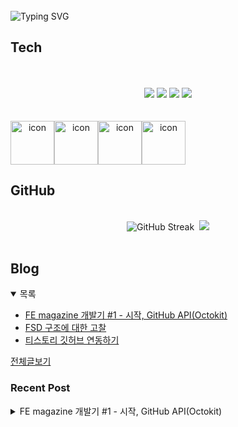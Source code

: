 
<br/>
<img src="https://readme-typing-svg.herokuapp.com?font=Fira+Code&size=24&pause=1000&color=36BCF7&width=435&lines=Frontend+engineer+inho_m" alt="Typing SVG" />

## Tech
<br>
<div align="center">
  <br/>
  <div>
    <img src="https://img.shields.io/badge/React-61DAFB?style=flat&logo=react&logoColor=white"/>
    <img src="https://img.shields.io/badge/ReactNative-61DAFB?style=flat&logo=react&logoColor=white"/>
    <img src="https://shields.io/badge/TypeScript-3178C6?logo=TypeScript&logoColor=FFF&style=flat-square"/>
    <img src="https://img.shields.io/badge/Graphql-E10098?style=flat&logo=graphql&logoColor=white"/>
  </div>
  <br/>
  <br/>
  <div style="display: flex; align-items: flex-start;">
    <img src="https://techstack-generator.vercel.app/github-icon.svg" alt="icon" width="70" height="70" />
    <img src="https://techstack-generator.vercel.app/react-icon.svg" alt="icon" width="70" height="70" />
    <img src="https://techstack-generator.vercel.app/ts-icon.svg" alt="icon" width="70" height="70" />
    <img src="https://techstack-generator.vercel.app/graphql-icon.svg" alt="icon" width="70" height="70" />
  </div>
</div>

## GitHub

<br>
<div align="center">
  <img src="https://streak-stats.demolab.com?user=inho1019&theme=dark&border_radius=4.5&date_format=%5BY.%5Dn.j&card_width=450&card_height=215" alt="GitHub Streak" />&nbsp;
  <img src="https://github-readme-stats.vercel.app/api/top-langs/?username=inho1019&layout=donut&theme=dark" />
</div>

<br>

## Blog
<details open>
  <summary>목록</summary>
  <ul>

<li>
    <a href="https://inho-m.tistory.com/6">FE magazine 개발기 #1 - 시작, GitHub API(Octokit)</a>
</li><li>
    <a href="https://inho-m.tistory.com/4">FSD 구조에 대한 고찰</a>
</li><li>
    <a href="https://inho-m.tistory.com/3">티스토리 깃허브 연동하기</a>
</li>
  </ul>
  <a href="https://inho-m.tistory.com">전체글보기</a>
</details>

### Recent Post

<details>
<summary>FE magazine 개발기 #1 - 시작, GitHub API(Octokit)</summary>
<br/>
<h3 data-ke-size="size23">시작</h3>
<p data-ke-size="size16">요즘 들어 빠르게 변화하는 프론트엔드 근황에 대해 알아두는 게 좋다고 생각해서 관련 뉴스레터들을 구독하기 시작했다.</p>
<p data-ke-size="size16">&nbsp;</p>
<p data-ke-size="size16">그렇게 하나씩 받고 읽어보니 도움 되는 내용이 정말 많았다.</p>
<p data-ke-size="size16">문득 이렇게 하나씩 받아보지 말고 한번에 모아서 정리해 주는 사이트가 있으면 좋겠다는 생각이 들었다. (자동 번역도 덤)</p>
<p data-ke-size="size16">서버도 크게 필요없고 재미도 있을 것 같아서 간단히 진행해 보고 괜찮으면 고도화까지 해보기로 마음먹었다.</p>
<hr contenteditable="false" data-ke-type="horizontalRule" data-ke-style="style6" />
<h3 data-ke-size="size23">조사</h3>
<p data-ke-size="size16">처음에는 해당하는 사이트들의 API를 추적하거나 크롤링할까 했는데 호들갑이긴 하나 추후 법적 문제를 고려하여 RSS를 파싱하는 방향으로 진행하기로 결정했다.</p>
<p><figure class="imageblock widthContent" data-ke-mobileStyle="widthOrigin" data-filename="스크린샷 2025-07-09 오후 4.00.29.png" data-origin-width="2158" data-origin-height="1150"><span data-url="https://blog.kakaocdn.net/dn/kYwTJ/btsO974ASry/7OGoESu4Pj3h0fck84asHk/img.png" data-phocus="https://blog.kakaocdn.net/dn/kYwTJ/btsO974ASry/7OGoESu4Pj3h0fck84asHk/img.png" data-alt="정리하던 API"><img src="https://blog.kakaocdn.net/dn/kYwTJ/btsO974ASry/7OGoESu4Pj3h0fck84asHk/img.png" srcset="https://img1.daumcdn.net/thumb/R1280x0/?scode=mtistory2&fname=https%3A%2F%2Fblog.kakaocdn.net%2Fdn%2FkYwTJ%2FbtsO974ASry%2F7OGoESu4Pj3h0fck84asHk%2Fimg.png" onerror="this.onerror=null; this.src='//t1.daumcdn.net/tistory_admin/static/images/no-image-v1.png'; this.srcset='//t1.daumcdn.net/tistory_admin/static/images/no-image-v1.png';" loading="lazy" width="2158" height="1150" data-filename="스크린샷 2025-07-09 오후 4.00.29.png" data-origin-width="2158" data-origin-height="1150"/></span><figcaption>정리하던 API</figcaption>
</figure>
</p>
<p data-ke-size="size16">최대한 다양한 사이트를 하고 싶었지만 일단 5개의 사이트만 파싱해보려고 한다.</p>
<p data-ke-size="size16">&nbsp;</p>
<p data-ke-size="size16">추후 사이트를 추가할 수 있는 것도 좋다고 생각해서 github api를 사용하여 간단하게 github로 데이터를 관리해보려고 한다</p>
<hr contenteditable="false" data-ke-type="horizontalRule" data-ke-style="style6" />
<h3 data-ke-size="size23">프로젝트 환경</h3>
<ul style="list-style-type: disc;" data-ke-list-type="disc">
<li>Library: React</li>
<li>Bundle: Vite</li>
<li>Language: Typescript</li>
<li>CSS: Tailwind</li>
<li>국제화 i18n 적용 예정</li>
</ul>
<p data-ke-size="size16">FSD구조 적용</p>
<p data-ke-size="size16"><a href="https://inho-m.tistory.com/4" target="_blank" rel="noopener">https://inho-m.tistory.com/4</a></p>
<figure id="og_1752107970702" contenteditable="false" data-ke-type="opengraph" data-ke-align="alignCenter" data-og-type="article" data-og-title="FSD 구조에 대한 고찰" data-og-description="근래 회사에서 기존 컴포넌트 기반 구조로 하던 프로젝트를 기능 기반 구조(FSD)로 바꾸자는 얘기가 나왔고 논의 끝에 FSD 구조를 적용한 신규 프로젝트를 두어개가 가량 진행했다.본 글에서는 FSD" data-og-host="inho-m.tistory.com" data-og-source-url="https://inho-m.tistory.com/4" data-og-url="https://inho-m.tistory.com/4" data-og-image="https://scrap.kakaocdn.net/dn/cdLdXb/hyZfWrlK7z/UAb6wDJpJR3AwJlK6R7WiK/img.jpg?width=800&amp;height=363&amp;face=0_0_800_363,https://scrap.kakaocdn.net/dn/IIrnm/hyZjvyTbXg/PihjJ9d7nm2u9DMJ3278c1/img.jpg?width=800&amp;height=363&amp;face=0_0_800_363,https://scrap.kakaocdn.net/dn/Lm1W8/hyZf9K3bhK/l5oz7EMlp69nfsbhvYoq9k/img.jpg?width=1622&amp;height=736&amp;face=0_0_1622_736"><a href="https://inho-m.tistory.com/4" target="_blank" rel="noopener" data-source-url="https://inho-m.tistory.com/4">
<div class="og-image" style="background-image: url('https://scrap.kakaocdn.net/dn/cdLdXb/hyZfWrlK7z/UAb6wDJpJR3AwJlK6R7WiK/img.jpg?width=800&amp;height=363&amp;face=0_0_800_363,https://scrap.kakaocdn.net/dn/IIrnm/hyZjvyTbXg/PihjJ9d7nm2u9DMJ3278c1/img.jpg?width=800&amp;height=363&amp;face=0_0_800_363,https://scrap.kakaocdn.net/dn/Lm1W8/hyZf9K3bhK/l5oz7EMlp69nfsbhvYoq9k/img.jpg?width=1622&amp;height=736&amp;face=0_0_1622_736');">&nbsp;</div>
<div class="og-text">
<p class="og-title" data-ke-size="size16">FSD 구조에 대한 고찰</p>
<p class="og-desc" data-ke-size="size16">근래 회사에서 기존 컴포넌트 기반 구조로 하던 프로젝트를 기능 기반 구조(FSD)로 바꾸자는 얘기가 나왔고 논의 끝에 FSD 구조를 적용한 신규 프로젝트를 두어개가 가량 진행했다.본 글에서는 FSD</p>
<p class="og-host" data-ke-size="size16">inho-m.tistory.com</p>
</div>
</a></figure>
<p data-ke-size="size16">를 기반으로 만들 예정, 다만 api는 크게 활용하는 부분이 없어서 제외</p>
<p><figure class="imageblock alignCenter" data-ke-mobileStyle="widthOrigin" data-filename="스크린샷 2025-07-10 오전 9.41.50.png" data-origin-width="408" data-origin-height="479"><span data-url="https://blog.kakaocdn.net/dn/lQCT2/btsPbsGL19d/tVLaKBiaU60JkXH9e6lMRk/img.png" data-phocus="https://blog.kakaocdn.net/dn/lQCT2/btsPbsGL19d/tVLaKBiaU60JkXH9e6lMRk/img.png" data-alt="폴더 구조는 이런식이다"><img src="https://blog.kakaocdn.net/dn/lQCT2/btsPbsGL19d/tVLaKBiaU60JkXH9e6lMRk/img.png" srcset="https://img1.daumcdn.net/thumb/R1280x0/?scode=mtistory2&fname=https%3A%2F%2Fblog.kakaocdn.net%2Fdn%2FlQCT2%2FbtsPbsGL19d%2FtVLaKBiaU60JkXH9e6lMRk%2Fimg.png" onerror="this.onerror=null; this.src='//t1.daumcdn.net/tistory_admin/static/images/no-image-v1.png'; this.srcset='//t1.daumcdn.net/tistory_admin/static/images/no-image-v1.png';" loading="lazy" width="408" height="479" data-filename="스크린샷 2025-07-10 오전 9.41.50.png" data-origin-width="408" data-origin-height="479"/></span><figcaption>폴더 구조는 이런식이다</figcaption>
</figure>
</p>
<hr contenteditable="false" data-ke-type="horizontalRule" data-ke-style="style6" />
<h3 data-ke-size="size23">Github api (octokit) 사용하기</h3>
<p data-ke-size="size16">본격적인 시작에 앞서 추후 사이트를 유동적으로 추가하기 위해 api 환경을 구축해 보겠다.</p>
<p data-ke-size="size16">&nbsp;</p>
<p data-ke-size="size16">처음 firebase사용도 고려했었으나 정말 단순히 사이트 이름만 들어가면 될 것 같아서 github api를 사용하기로 했다.</p>
<h4 data-ke-size="size20">사전 지식</h4>
<p data-ke-size="size16">먼저 github에서 공식적으로 지원하는 octokit 패키지를 사용해 깃허브에 다양한 방식으로 접근이 가능하다.</p>
<p data-ke-size="size16">단순히 저장소(repo) 외에도 issue나 pr에 접근하거나 나아가서 작성하는 것이 가능하다.</p>
<p data-ke-size="size16">알아야 되는 규칙은</p>
<p data-ke-size="size16"><b>Public 저장소는 토큰 없이 read 가능, write는 토큰 필요</b></p>
<p data-ke-size="size16"><b>Private 저장소는 read, write 모두 토큰 필요</b></p>
<p data-ke-size="size16">&nbsp;</p>
<h4 data-ke-size="size20">세팅</h4>
<p data-ke-size="size16">octokit을 먼저 설치해줬다.</p>
<pre id="code_1752109205083" class="bash" data-ke-language="bash" data-ke-type="codeblock"><code>yarn add @octokit/rest</code></pre>
<p data-ke-size="size16">&nbsp;</p>
<p data-ke-size="size16">git에 리포지토리를 만드는 과정은 생략하겠다.</p>
<p data-ke-size="size16"><a href="https://github.com/settings/personal-access-tokens/new" target="_blank" rel="noopener">https://github.com/settings/personal-access-tokens/new</a></p>
<figure id="og_1752110840159" contenteditable="false" data-ke-type="opengraph" data-ke-align="alignCenter" data-og-type="object" data-og-title="GitHub &middot; Build and ship software on a single, collaborative platform" data-og-description="Join the world's most widely adopted, AI-powered developer platform where millions of developers, businesses, and the largest open source community build software that advances humanity." data-og-host="github.com" data-og-source-url="https://github.com/settings/personal-access-tokens/new" data-og-url="https://github.com" data-og-image="https://scrap.kakaocdn.net/dn/bUDoVH/hyZf5aK4Rl/m6KU6QTFdzHyS47JEvpO2k/img.jpg?width=1200&amp;height=630&amp;face=0_0_1200_630,https://scrap.kakaocdn.net/dn/bSvx28/hyZf5PmDyV/N2X29QxoAFFhUQM8Jeqqz1/img.jpg?width=1200&amp;height=630&amp;face=0_0_1200_630"><a href="https://github.com/settings/personal-access-tokens/new" target="_blank" rel="noopener" data-source-url="https://github.com/settings/personal-access-tokens/new">
<div class="og-image" style="background-image: url('https://scrap.kakaocdn.net/dn/bUDoVH/hyZf5aK4Rl/m6KU6QTFdzHyS47JEvpO2k/img.jpg?width=1200&amp;height=630&amp;face=0_0_1200_630,https://scrap.kakaocdn.net/dn/bSvx28/hyZf5PmDyV/N2X29QxoAFFhUQM8Jeqqz1/img.jpg?width=1200&amp;height=630&amp;face=0_0_1200_630');">&nbsp;</div>
<div class="og-text">
<p class="og-title" data-ke-size="size16">GitHub &middot; Build and ship software on a single, collaborative platform</p>
<p class="og-desc" data-ke-size="size16">Join the world's most widely adopted, AI-powered developer platform where millions of developers, businesses, and the largest open source community build software that advances humanity.</p>
<p class="og-host" data-ke-size="size16">github.com</p>
</div>
</a></figure>
<p><figure class="imageblock widthContent" data-ke-mobileStyle="widthOrigin" data-filename="스크린샷 2025-07-10 오전 11.11.09.png" data-origin-width="1628" data-origin-height="176"><span data-url="https://blog.kakaocdn.net/dn/QShHj/btsPbpXTWUf/GlEo9Lkhry4m1DeEE2hJ1k/img.png" data-phocus="https://blog.kakaocdn.net/dn/QShHj/btsPbpXTWUf/GlEo9Lkhry4m1DeEE2hJ1k/img.png"><img src="https://blog.kakaocdn.net/dn/QShHj/btsPbpXTWUf/GlEo9Lkhry4m1DeEE2hJ1k/img.png" srcset="https://img1.daumcdn.net/thumb/R1280x0/?scode=mtistory2&fname=https%3A%2F%2Fblog.kakaocdn.net%2Fdn%2FQShHj%2FbtsPbpXTWUf%2FGlEo9Lkhry4m1DeEE2hJ1k%2Fimg.png" onerror="this.onerror=null; this.src='//t1.daumcdn.net/tistory_admin/static/images/no-image-v1.png'; this.srcset='//t1.daumcdn.net/tistory_admin/static/images/no-image-v1.png';" loading="lazy" width="1628" height="176" data-filename="스크린샷 2025-07-10 오전 11.11.09.png" data-origin-width="1628" data-origin-height="176"/></span></figure>
</p>
<p data-ke-size="size16"><span style="color: #333333; text-align: start;">깃허브 접속해서 토큰을 발급해 준다.</span></p>
<p data-ke-size="size16"><span style="color: #333333; text-align: start;">기한은 본인 선택이지만 나는 무기한으로 설정했다.</span></p>
<p data-ke-size="size16"><span style="color: #333333; text-align: start;">Repository Access는 되도록 only select repository에서 해당 프로젝트로 설정하길 권장</span></p>
<p data-ke-size="size16"><b><span style="color: #333333; text-align: start;">Repository Permissions에서 Contents를 read and write로 변경</span></b></p>
<p data-ke-size="size16"><span style="color: #333333; text-align: start;">발급 후 잘 복사해두자</span></p>
<p data-ke-size="size16">&nbsp;</p>
<p data-ke-size="size16">octokit client파일을 생성 (엄밀히 말하면 client라고 지칭하기에는 애매하지만 편의상 지칭)</p>
<pre id="code_1752109589570" class="typescript" data-ke-language="typescript" data-ke-type="codeblock"><code>// /src/shared/api/octokit-client.ts
import { Octokit } from "@octokit/rest";

export const client = (token?: string) =&gt; {
  return new Octokit(token ? { auth: token } : {});
}</code></pre>
<p data-ke-size="size16">주어진 토큰을 받아 Octokit 인스턴스를 생성해 반환하는 함수, 추후 인증 외 옵션이 필요할 경우 확장 가능.</p>
<p data-ke-size="size16">&nbsp;</p>
<h4 data-ke-size="size20">데이터 받아오기</h4>
<p data-ke-size="size16">먼저 토큰 없이 데이터 받아오는 작업을 해보았다.</p>
<p data-ke-size="size16">방법은 해당 repo 및 파일 패스를 지정하고&nbsp; getContent를 사용, 유의할 점은 받아온 데이터는 Base64로 표현되기에 디코딩이 필요하다.</p>
<p data-ke-size="size16">&nbsp;</p>
<p data-ke-size="size16">편안한 디코딩을 위해 js-base64 설치</p>
<pre id="code_1752110037221" class="bash" data-ke-language="bash" data-ke-type="codeblock"><code>yarn add js-base64</code></pre>
<p data-ke-size="size16">&nbsp;</p>
<p data-ke-size="size16">데이터를 받아오는 코드는 간단하다</p>
<pre id="code_1752110082077" class="typescript" data-ke-language="typescript" data-ke-type="codeblock"><code>// /src/shared/api/get/get-data.ts
import { Base64 } from "js-base64";
import { client } from "../octokit-client"
import type { Site } from "../../model/site";

export const getData = async () =&gt;  {
    try {
        const response = await client().repos.getContent({
            owner: import.meta.env.VITE_GITHUB_OWNER,
            repo: import.meta.env.VITE_TARGET_REPO,
            path: import.meta.env.VITE_TARGET_PATH,
            ref: import.meta.env.VITE_TARGET_BRANCH,
        })
        
        let contentBase64: string | undefined;
        if ('content' in response.data &amp;&amp; typeof response.data.content === 'string') {
            contentBase64 = response.data.content;
        } else {
            throw new Error("Content is not available or not in the expected format.");
        }
        const decodedContent = Base64.decode(contentBase64);
        const data = JSON.parse(decodedContent) as Site[];

        return { data, sha: response.data.sha };
    } catch (error) {
        console.error("Error get data:", error);
        return { data: undefined, sha: undefined };
    }
}</code></pre>
<p data-ke-size="size16">client를 import 후 repos의 getContent 기능 사용<br />owner(본인 깃허브 이름), repo(프로젝트의 repository명), path (파일 경로), ref (브랜치명)를 지정해 주면 해당 파일을 읽고 정보를 가져온다</p>
<p data-ke-size="size16">노출을 줄이기 위해 env사용</p>
<pre id="code_1752110523629" class="typescript" data-ke-language="typescript" data-ke-type="codeblock"><code>VITE_GITHUB_OWNER="inho1019"
VITE_TARGET_REPO="front-end-magazine"
VITE_TARGET_PATH="data.json"
VITE_TARGET_BRANCH="main"</code></pre>
<p data-ke-size="size16">꼭 접두사로 VITE_를 붙여주자!</p>
<p data-ke-size="size16"><a href="https://ko.vite.dev/guide/env-and-mode#env-variables" target="_blank" rel="noopener&nbsp;noreferrer">https://ko.vite.dev/guide/env-and-mode#env-variables</a></p>
<p data-ke-size="size16">&nbsp;</p>
<p data-ke-size="size16">가져온 정보 중 content 존재여부와 string형식인지 체크, 맞을 경우 base64 디코딩 후 json으로 파싱해서 return 해준다.</p>
<p data-ke-size="size16">파싱된 데이터는 as로 타입을 주입해 줬다.</p>
<pre id="code_1752110459781" class="typescript" data-ke-language="typescript" data-ke-type="codeblock"><code>// /src/shared/model/site/site.ts
export type Site = {
  url: string;
  name: string;
  description?: string;
  type: {
    title: string;
    content: string;
    link?: string;
    owner?: string;
    thumbnail?: string;
  };
};</code></pre>
<p data-ke-size="size16">&nbsp;</p>
<p data-ke-size="size16">추후 파일 수정 시 필요한 sha도 리턴 받음</p>
<h4 data-ke-size="size20">데이터 추가하기</h4>
<p data-ke-size="size16">데이터 추가는 기존 데이터 + 새로운 데이터 형식으로 데이터를 구성해 octokit의 createOrUpdateFileContents를 사용하여 create 및 update가 가능하다.</p>
<pre id="code_1752114316098" class="typescript" data-ke-language="typescript" data-ke-type="codeblock"><code>// /src/shared/api/set/set-data.ts
import { Base64 } from "js-base64";
import type { Site } from "../../model/site";
import { getData } from "../get/get-data";
import { client } from "../octokit-client";

export const addData = async (token: string, data: Site, message?: string) =&gt; {
    try {
        const newData: Site[] = []
        const { data: existingData, sha } = await getData();
        if (existingData) {
            newData.push(...existingData);
        }
        newData.push(data);

        await client(token).repos.createOrUpdateFileContents({
            owner: import.meta.env.VITE_GITHUB_OWNER,
            repo: import.meta.env.VITE_TARGET_REPO,
            path: import.meta.env.VITE_TARGET_PATH,
            branch: import.meta.env.VITE_TARGET_BRANCH,
            message: message ?? "Update site data",
            content: Base64.encode(JSON.stringify(newData, null, 2)),
            sha,
        });
    } catch (error) {
        console.error("Error add data:", error);
        throw error;
    }
};</code></pre>
<p data-ke-size="size16">&nbsp;</p>
<p data-ke-size="size16">&nbsp;</p>
<p data-ke-size="size16">직전에 만들었던&nbsp;getData를 사용하여 기존데이터 및 sha(파일 존재 여부 판단, undefined시 create해줌)를 가져와서 사용</p>
<p data-ke-size="size16">message는 commit message를 입력해주면 됨, Optional하게 설정하여 추후 입맛에 맞게 바꿀수 있도록 하였다.</p>
<p data-ke-size="size16">content도 마찬가지로 데이터를 받아올때 처럼 Base64로 인코딩 작업 필요하다.</p>
<h4 data-ke-size="size20">테스트</h4>
<p data-ke-size="size16">간단한 데이터 입력 폼을 만들어 테스트 하였다</p>
<table style="border-collapse: collapse; width: 100.465%; height: 784px;" border="1" data-ke-align="alignLeft">
<tbody>
<tr>
<td style="width: 37.4392%;"><figure class="imageblock alignCenter" data-ke-mobileStyle="widthOrigin" data-filename="스크린샷 2025-07-10 오전 11.32.25.png" data-origin-width="598" data-origin-height="1502"><span data-url="https://blog.kakaocdn.net/dn/cOlzGC/btsPcW7KlNs/RDCURDn711ss5Lud30GW0K/img.png" data-phocus="https://blog.kakaocdn.net/dn/cOlzGC/btsPcW7KlNs/RDCURDn711ss5Lud30GW0K/img.png"><img src="https://blog.kakaocdn.net/dn/cOlzGC/btsPcW7KlNs/RDCURDn711ss5Lud30GW0K/img.png" srcset="https://img1.daumcdn.net/thumb/R1280x0/?scode=mtistory2&fname=https%3A%2F%2Fblog.kakaocdn.net%2Fdn%2FcOlzGC%2FbtsPcW7KlNs%2FRDCURDn711ss5Lud30GW0K%2Fimg.png" onerror="this.onerror=null; this.src='//t1.daumcdn.net/tistory_admin/static/images/no-image-v1.png'; this.srcset='//t1.daumcdn.net/tistory_admin/static/images/no-image-v1.png';" loading="lazy" width="307" height="771" data-filename="스크린샷 2025-07-10 오전 11.32.25.png" data-origin-width="598" data-origin-height="1502"/></span></figure>
</td>
<td style="width: 62.4445%;">
<div style="background-color: #1f1f1f; color: #cccccc;">
<div><span style="color: #cccccc;"> </span><span style="color: #569cd6;">const</span><span style="color: #cccccc;"> [</span><span style="color: #4fc1ff;">token</span><span style="color: #cccccc;">, </span><span style="color: #dcdcaa;">setToken</span><span style="color: #cccccc;">] </span><span style="color: #d4d4d4;">=</span><span style="color: #cccccc;"> </span><span style="color: #dcdcaa;">useState</span><span style="color: #cccccc;">&lt;</span><span style="color: #4ec9b0;">string</span><span style="color: #cccccc;">&gt;(</span><span style="color: #ce9178;">''</span><span style="color: #cccccc;">)</span></div>
<div><span style="color: #cccccc;"> </span><span style="color: #569cd6;">const</span><span style="color: #cccccc;"> [</span><span style="color: #4fc1ff;">formData</span><span style="color: #cccccc;">, </span><span style="color: #dcdcaa;">setFormData</span><span style="color: #cccccc;">] </span><span style="color: #d4d4d4;">=</span><span style="color: #cccccc;"> </span><span style="color: #dcdcaa;">useState</span><span style="color: #cccccc;">&lt;</span><span style="color: #4ec9b0;">Site</span><span style="color: #cccccc;">&gt;({</span></div>
<div><span style="color: #cccccc;"></span><span style="color: #9cdcfe;">&nbsp; url</span><span style="color: #9cdcfe;">:</span><span style="color: #cccccc;"> </span><span style="color: #ce9178;">''</span><span style="color: #cccccc;">,</span></div>
<div><span style="color: #cccccc;"></span><span style="color: #9cdcfe;">&nbsp; name</span><span style="color: #9cdcfe;">:</span><span style="color: #cccccc;"> </span><span style="color: #ce9178;">''</span><span style="color: #cccccc;">,</span></div>
<div><span style="color: #cccccc;"></span><span style="color: #9cdcfe;">&nbsp; description</span><span style="color: #9cdcfe;">:</span><span style="color: #cccccc;"> </span><span style="color: #ce9178;">''</span><span style="color: #cccccc;">,</span></div>
<div><span style="color: #cccccc;"></span><span style="color: #9cdcfe;">&nbsp; type</span><span style="color: #9cdcfe;">:</span><span style="color: #cccccc;"> {</span></div>
<div><span style="color: #cccccc;"></span><span style="color: #9cdcfe;">&nbsp; &nbsp; title</span><span style="color: #9cdcfe;">:</span><span style="color: #cccccc;"> </span><span style="color: #ce9178;">''</span><span style="color: #cccccc;">,</span></div>
<div><span style="color: #cccccc;"></span><span style="color: #9cdcfe;">&nbsp; &nbsp; content</span><span style="color: #9cdcfe;">:</span><span style="color: #cccccc;"> </span><span style="color: #ce9178;">''</span><span style="color: #cccccc;">,</span></div>
<div><span style="color: #cccccc;"></span><span style="color: #9cdcfe;">&nbsp; &nbsp; thumbnail</span><span style="color: #9cdcfe;">:</span><span style="color: #cccccc;"> </span><span style="color: #ce9178;">''</span></div>
<div><span style="color: #cccccc;">&nbsp; }</span></div>
<div><span style="color: #cccccc;"> })</span></div>
<br />
<div><span style="color: #cccccc;"> </span><span style="color: #569cd6;">const</span><span style="color: #cccccc;"> </span><span style="color: #dcdcaa;">handleGetData</span><span style="color: #cccccc;"> </span><span style="color: #d4d4d4;">=</span><span style="color: #cccccc;"> </span><span style="color: #569cd6;">async</span><span style="color: #cccccc;"> () </span><span style="color: #569cd6;">=&gt;</span><span style="color: #cccccc;"> {</span></div>
<div><span style="color: #cccccc;"></span><span style="color: #c586c0;">&nbsp; try</span><span style="color: #cccccc;"> {</span></div>
<div><span style="color: #cccccc;"></span><span style="color: #569cd6;">&nbsp; &nbsp; const</span><span style="color: #cccccc;"> { </span><span style="color: #4fc1ff;">data</span><span style="color: #cccccc;"> } </span><span style="color: #d4d4d4;">=</span><span style="color: #cccccc;"> </span><span style="color: #c586c0;">await</span><span style="color: #cccccc;"> </span><span style="color: #dcdcaa;">getData</span><span style="color: #cccccc;">()</span></div>
<div><span style="color: #cccccc;"></span><span style="color: #9cdcfe;">&nbsp; &nbsp; console</span><span style="color: #cccccc;">.</span><span style="color: #dcdcaa;">log</span><span style="color: #cccccc;">(</span><span style="color: #ce9178;">"Retrieved data:"</span><span style="color: #cccccc;">, </span><span style="color: #4fc1ff;">data</span><span style="color: #cccccc;">)</span></div>
<div><span style="color: #cccccc;">&nbsp; } </span><span style="color: #c586c0;">catch</span><span style="color: #cccccc;"> (</span><span style="color: #9cdcfe;">error</span><span style="color: #cccccc;">) {</span></div>
<div><span style="color: #cccccc;"></span><span style="color: #9cdcfe;">&nbsp; &nbsp; console</span><span style="color: #cccccc;">.</span><span style="color: #dcdcaa;">error</span><span style="color: #cccccc;">(</span><span style="color: #ce9178;">"Error fetching data:"</span><span style="color: #cccccc;">, </span><span style="color: #9cdcfe;">error</span><span style="color: #cccccc;">)</span></div>
<div><span style="color: #cccccc;">&nbsp; }</span></div>
<div><span style="color: #cccccc;"> }</span></div>
<br />
<div><span style="color: #cccccc;"> </span><span style="color: #569cd6;">const</span><span style="color: #cccccc;"> </span><span style="color: #dcdcaa;">handleInputChange</span><span style="color: #cccccc;"> </span><span style="color: #d4d4d4;">=</span><span style="color: #cccccc;"> (</span><span style="color: #9cdcfe;">field</span><span style="color: #d4d4d4;">:</span><span style="color: #cccccc;"> </span><span style="color: #4ec9b0;">string</span><span style="color: #cccccc;">, </span><span style="color: #9cdcfe;">value</span><span style="color: #d4d4d4;">:</span><span style="color: #cccccc;"> </span><span style="color: #4ec9b0;">string</span><span style="color: #cccccc;">) </span><span style="color: #569cd6;">=&gt;</span><span style="color: #cccccc;"> {</span></div>
<div><span style="color: #cccccc;"></span><span style="color: #c586c0;">&nbsp; if</span><span style="color: #cccccc;"> (</span><span style="color: #9cdcfe;">field</span><span style="color: #cccccc;">.</span><span style="color: #dcdcaa;">startsWith</span><span style="color: #cccccc;">(</span><span style="color: #ce9178;">'type.'</span><span style="color: #cccccc;">)) {</span></div>
<div><span style="color: #cccccc;"></span><span style="color: #569cd6;">&nbsp; &nbsp; const</span><span style="color: #cccccc;"> </span><span style="color: #4fc1ff;">typeField</span><span style="color: #cccccc;"> </span><span style="color: #d4d4d4;">=</span><span style="color: #cccccc;"> </span><span style="color: #9cdcfe;">field</span><span style="color: #cccccc;">.</span><span style="color: #dcdcaa;">split</span><span style="color: #cccccc;">(</span><span style="color: #ce9178;">'.'</span><span style="color: #cccccc;">)[</span><span style="color: #b5cea8;">1</span><span style="color: #cccccc;">]</span></div>
<div><span style="color: #cccccc;"></span><span style="color: #dcdcaa;">&nbsp; &nbsp; setFormData</span><span style="color: #cccccc;">(</span><span style="color: #9cdcfe;">prev</span><span style="color: #cccccc;"> </span><span style="color: #569cd6;">=&gt;</span><span style="color: #cccccc;"> ({</span></div>
<div><span style="color: #cccccc;"></span><span style="color: #d4d4d4;">&nbsp; &nbsp; &nbsp; ...</span><span style="color: #9cdcfe;">prev</span><span style="color: #cccccc;">,</span></div>
<div><span style="color: #cccccc;"></span><span style="color: #9cdcfe;">&nbsp; &nbsp; &nbsp; type</span><span style="color: #9cdcfe;">:</span><span style="color: #cccccc;"> {</span></div>
<div><span style="color: #cccccc;"></span><span style="color: #d4d4d4;">&nbsp; &nbsp; &nbsp; &nbsp; ...</span><span style="color: #9cdcfe;">prev</span><span style="color: #cccccc;">.</span><span style="color: #9cdcfe;">type</span><span style="color: #cccccc;">,</span></div>
<div><span style="color: #cccccc;"></span><span style="color: #9cdcfe;">&nbsp; &nbsp; &nbsp; &nbsp; [</span><span style="color: #4fc1ff;">typeField</span><span style="color: #9cdcfe;">]:</span><span style="color: #cccccc;"> </span><span style="color: #9cdcfe;">value</span></div>
<div><span style="color: #cccccc;">&nbsp; &nbsp; &nbsp; }</span></div>
<div><span style="color: #cccccc;">&nbsp; &nbsp; }))</span></div>
<div><span style="color: #cccccc;">&nbsp; } </span><span style="color: #c586c0;">else</span><span style="color: #cccccc;"> {</span></div>
<div><span style="color: #cccccc;"></span><span style="color: #dcdcaa;">&nbsp; &nbsp; setFormData</span><span style="color: #cccccc;">(</span><span style="color: #9cdcfe;">prev</span><span style="color: #cccccc;"> </span><span style="color: #569cd6;">=&gt;</span><span style="color: #cccccc;"> ({</span></div>
<div><span style="color: #cccccc;"></span><span style="color: #d4d4d4;">&nbsp; &nbsp; &nbsp; ...</span><span style="color: #9cdcfe;">prev</span><span style="color: #cccccc;">,</span></div>
<div><span style="color: #cccccc;"></span><span style="color: #9cdcfe;">&nbsp; &nbsp; &nbsp; [</span><span style="color: #9cdcfe;">field</span><span style="color: #9cdcfe;">]:</span><span style="color: #cccccc;"> </span><span style="color: #9cdcfe;">value</span></div>
<div><span style="color: #cccccc;">&nbsp; &nbsp; }))</span></div>
<div><span style="color: #cccccc;">&nbsp; }</span></div>
<div><span style="color: #cccccc;"> }</span></div>
<br />
<div><span style="color: #cccccc;"> </span><span style="color: #569cd6;">const</span><span style="color: #cccccc;"> </span><span style="color: #dcdcaa;">handleSubmit</span><span style="color: #cccccc;"> </span><span style="color: #d4d4d4;">= async</span><span style="color: #cccccc;"> (</span><span style="color: #9cdcfe;">e</span><span style="color: #d4d4d4;">:</span><span style="color: #cccccc;"> </span><span style="color: #4ec9b0;">React</span><span style="color: #cccccc;">.</span><span style="color: #4ec9b0;">FormEvent</span><span style="color: #cccccc;">) </span><span style="color: #569cd6;">=&gt;</span><span style="color: #cccccc;"> {</span></div>
<div><span style="color: #cccccc;"></span><span style="color: #9cdcfe;">&nbsp; e</span><span style="color: #cccccc;">.</span><span style="color: #dcdcaa;">preventDefault</span><span style="color: #cccccc;">()<br /></span><span style="color: #c586c0;">&nbsp; await</span><span style="color: #cccccc;"> </span><span style="color: #dcdcaa;">addData</span><span style="color: #cccccc;">(</span><span style="color: #4fc1ff;">token</span><span style="color: #cccccc;">, </span><span style="color: #4fc1ff;">formData</span><span style="color: #cccccc;">)</span></div>
<div>
<div style="background-color: #1f1f1f; color: #cccccc;">
<div><span style="color: #cccccc;"></span><span style="color: #dcdcaa;">&nbsp; alert</span><span style="color: #cccccc;">(</span><span style="color: #ce9178;">"Data added successfully!"</span><span style="color: #cccccc;">);</span></div>
</div>
</div>
<div><span style="color: #cccccc;"> }<br /></span></div>
</div>
</td>
</tr>
</tbody>
</table>
<p data-ke-size="size16">ui 부분 코드는 생략.</p>
<p data-ke-size="size16">&nbsp;</p>
<p data-ke-size="size16">처음 getData를 확인해보면 데이터가 없어서 오류가 발생한다</p>
<p><figure class="imageblock widthContent" data-ke-mobileStyle="widthOrigin" data-filename="스크린샷 2025-07-10 오전 11.49.59.png" data-origin-width="2672" data-origin-height="260"><span data-url="https://blog.kakaocdn.net/dn/bpxmAr/btsPa4GpJVB/vyAW1fcVO1DVQ5Qkhu0XT0/img.png" data-phocus="https://blog.kakaocdn.net/dn/bpxmAr/btsPa4GpJVB/vyAW1fcVO1DVQ5Qkhu0XT0/img.png"><img src="https://blog.kakaocdn.net/dn/bpxmAr/btsPa4GpJVB/vyAW1fcVO1DVQ5Qkhu0XT0/img.png" srcset="https://img1.daumcdn.net/thumb/R1280x0/?scode=mtistory2&fname=https%3A%2F%2Fblog.kakaocdn.net%2Fdn%2FbpxmAr%2FbtsPa4GpJVB%2FvyAW1fcVO1DVQ5Qkhu0XT0%2Fimg.png" onerror="this.onerror=null; this.src='//t1.daumcdn.net/tistory_admin/static/images/no-image-v1.png'; this.srcset='//t1.daumcdn.net/tistory_admin/static/images/no-image-v1.png';" loading="lazy" width="2672" height="260" data-filename="스크린샷 2025-07-10 오전 11.49.59.png" data-origin-width="2672" data-origin-height="260"/></span></figure>
</p>
<p data-ke-size="size16">&nbsp;</p>
<p data-ke-size="size16">&nbsp;</p>
<p data-ke-size="size16">간단히 data를 채워 넣어서 데이터 저장 (addData)</p>
<p><figure class="imageblock widthContent" data-ke-mobileStyle="widthOrigin" data-filename="스크린샷 2025-07-10 오후 12.49.45.png" data-origin-width="2072" data-origin-height="1732"><span data-url="https://blog.kakaocdn.net/dn/QOoUe/btsPchq7qu5/vCP8GSvSCTmHce6s4h6nK0/img.png" data-phocus="https://blog.kakaocdn.net/dn/QOoUe/btsPchq7qu5/vCP8GSvSCTmHce6s4h6nK0/img.png"><img src="https://blog.kakaocdn.net/dn/QOoUe/btsPchq7qu5/vCP8GSvSCTmHce6s4h6nK0/img.png" srcset="https://img1.daumcdn.net/thumb/R1280x0/?scode=mtistory2&fname=https%3A%2F%2Fblog.kakaocdn.net%2Fdn%2FQOoUe%2FbtsPchq7qu5%2FvCP8GSvSCTmHce6s4h6nK0%2Fimg.png" onerror="this.onerror=null; this.src='//t1.daumcdn.net/tistory_admin/static/images/no-image-v1.png'; this.srcset='//t1.daumcdn.net/tistory_admin/static/images/no-image-v1.png';" loading="lazy" width="2072" height="1732" data-filename="스크린샷 2025-07-10 오후 12.49.45.png" data-origin-width="2072" data-origin-height="1732"/></span></figure>
</p>
<p data-ke-size="size16">&nbsp;</p>
<p data-ke-size="size16">git commit, push 하는 과정을 거쳐야 하기에 바로 반영되지는 않는다.</p>
<p data-ke-size="size16">&nbsp;</p>
<p data-ke-size="size16">반영후 다시 getData를 해보면</p>
<p><figure class="imageblock alignCenter" data-ke-mobileStyle="widthOrigin" data-filename="스크린샷 2025-07-10 오후 12.50.57.png" data-origin-width="705" data-origin-height="316"><span data-url="https://blog.kakaocdn.net/dn/oD8EA/btsPb3UbCpK/KdGihkJRfyatR3kfVXYSkk/img.png" data-phocus="https://blog.kakaocdn.net/dn/oD8EA/btsPb3UbCpK/KdGihkJRfyatR3kfVXYSkk/img.png"><img src="https://blog.kakaocdn.net/dn/oD8EA/btsPb3UbCpK/KdGihkJRfyatR3kfVXYSkk/img.png" srcset="https://img1.daumcdn.net/thumb/R1280x0/?scode=mtistory2&fname=https%3A%2F%2Fblog.kakaocdn.net%2Fdn%2FoD8EA%2FbtsPb3UbCpK%2FKdGihkJRfyatR3kfVXYSkk%2Fimg.png" onerror="this.onerror=null; this.src='//t1.daumcdn.net/tistory_admin/static/images/no-image-v1.png'; this.srcset='//t1.daumcdn.net/tistory_admin/static/images/no-image-v1.png';" loading="lazy" width="705" height="316" data-filename="스크린샷 2025-07-10 오후 12.50.57.png" data-origin-width="705" data-origin-height="316"/></span></figure>
</p>
<p data-ke-size="size16">이렇게 정상적으로 데이터를 가져오는 걸 볼 수 있다.</p>
<p data-ke-size="size16">&nbsp;</p>
<p data-ke-size="size16">아무래도 즉시 반영이 안 된다는 점이 한계점인 것 같다. 사실 api제공 의도도 데이터 관리가 아니기도 하고...</p>
<p data-ke-size="size16">그러나 해당 프로젝트에서는 이 정도 기능이면 딱 과하지 않고 적당한 것 같다.</p>
<p data-ke-size="size16">삭제 api도 필요할 것 같긴 한데 그건 추후에 진행하고 #2부터 본격적으로 프로젝트 진행을 해보겠다.</p>
<p data-ke-size="size16">&nbsp;</p>
<p data-ke-size="size16">브런치 #1</p>
<p data-ke-size="size16"><a href="https://github.com/inho1019/front-end-magazine/tree/%231" target="_blank" rel="noopener&nbsp;noreferrer">https://github.com/inho1019/front-end-magazine/tree/%231</a></p>
</details>
